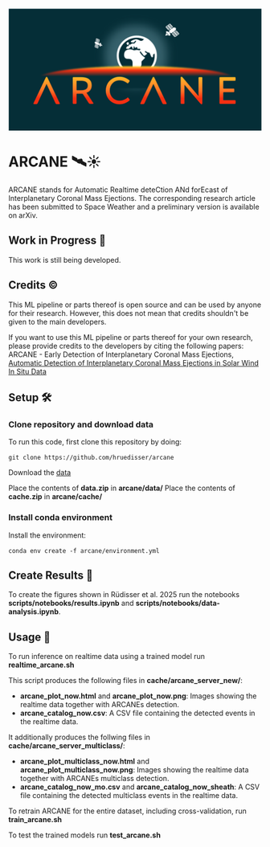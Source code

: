 ![arcanelogo](arcanelogo.png)

# ARCANE 🛰️☀️

ARCANE stands for Automatic Realtime deteCtion ANd forEcast of Interplanetary Coronal Mass Ejections. The corresponding research article has been submitted to Space Weather and a preliminary version is available on arXiv.

## Work in Progress 🔄

This work is still being developed.

## Credits ©️

This ML pipeline or parts thereof is open source and can be used by anyone for their research. However, this does not mean that credits shouldn't be given to the main developers.

If you want to use this ML pipeline or parts thereof for your own research, please provide credits to the developers by citing the following papers: ARCANE - Early Detection of Interplanetary Coronal Mass Ejections, [Automatic Detection of Interplanetary Coronal Mass Ejections in Solar Wind In Situ Data](https://doi.org/10.1029/2022SW003149)

## Setup 🛠️
### Clone repository and download data

To run this code, first clone this repository by doing:

```
git clone https://github.com/hruedisser/arcane
```

Download the [data](https://doi.org/10.6084/m9.figshare.28309295.v3)

Place the contents of **data.zip** in **arcane/data/**
Place the contents of **cache.zip** in **arcane/cache/**

### Install conda environment

Install the environment:

```
conda env create -f arcane/environment.yml
```

## Create Results 📝

To create the figures shown in Rüdisser et al. 2025 run the notebooks **scripts/notebooks/results.ipynb** and **scripts/notebooks/data-analysis.ipynb**.

## Usage 📖

To run inference on realtime data using a trained model run **realtime_arcane.sh**

This script produces the following files in **cache/arcane_server_new/**:

- **arcane_plot_now.html** and **arcane_plot_now.png**: Images showing the realtime data together with ARCANEs detection.
- **arcane_catalog_now.csv**: A CSV file containing the detected events in the realtime data.

It additionally produces the follwing files in **cache/arcane_server_multiclass/**:

- **arcane_plot_multiclass_now.html** and **arcane_plot_multiclass_now.png**: Images showing the realtime data together with ARCANEs multiclass detection.
- **arcane_catalog_now_mo.csv** and **arcane_catalog_now_sheath**: A CSV file containing the detected multiclass events in the realtime data.


To retrain ARCANE for the entire dataset, including cross-validation, run **train_arcane.sh**

To test the trained models run **test_arcane.sh**
